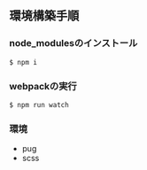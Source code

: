 ## 環境構築手順
### node_modulesのインストール
```
$ npm i
```
### webpackの実行
```
$ npm run watch
```

  
### 環境
* pug
* scss
